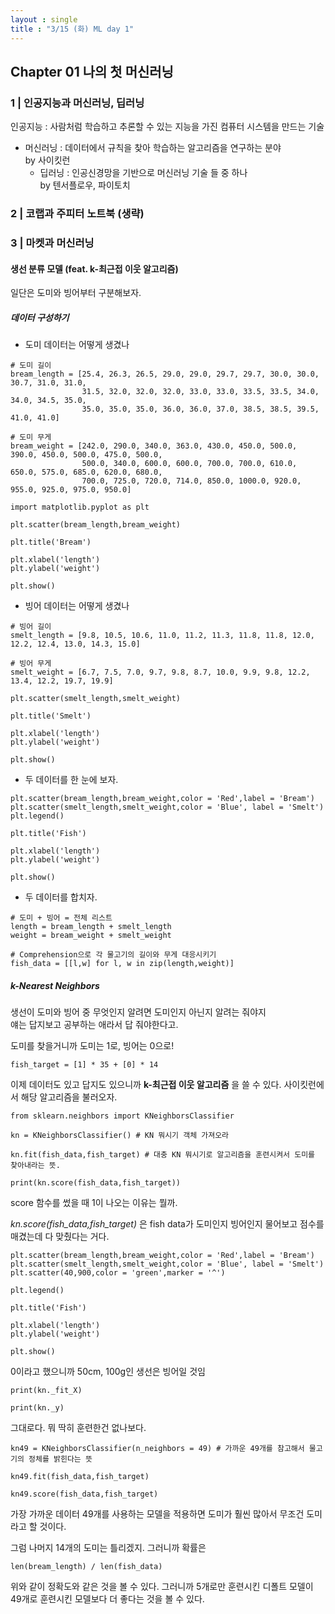 ```yaml
---
layout : single
title : "3/15 (화) ML day 1" 
---
```


## Chapter 01 나의 첫 머신러닝

### 1 | 인공지능과 머신러닝, 딥러닝

인공지능 : 사람처럼 학습하고 추론할 수 있는 지능을 가진 컴퓨터 시스템을 만드는 기술

* 머신러닝 : 데이터에서 규칙을 찾아 학습하는 알고리즘을 연구하는 분야  
by 사이킷런
  - 딥러닝 : 인공신경망을 기반으로 머신러닝 기술 들 중 하나  
  by 텐서플로우, 파이토치

### 2 | 코랩과 주피터 노트북 (생략)
### 3 | 마켓과 머신러닝

#### 생선 분류 모델 (feat. k-최근접 이웃 알고리즘)

일단은 도미와 빙어부터 구분해보자.  

##### 데이터 구성하기

- 도미 데이터는 어떻게 생겼나  

```
# 도미 길이
bream_length = [25.4, 26.3, 26.5, 29.0, 29.0, 29.7, 29.7, 30.0, 30.0, 30.7, 31.0, 31.0, 
                31.5, 32.0, 32.0, 32.0, 33.0, 33.0, 33.5, 33.5, 34.0, 34.0, 34.5, 35.0, 
                35.0, 35.0, 35.0, 36.0, 36.0, 37.0, 38.5, 38.5, 39.5, 41.0, 41.0]

# 도미 무게
bream_weight = [242.0, 290.0, 340.0, 363.0, 430.0, 450.0, 500.0, 390.0, 450.0, 500.0, 475.0, 500.0, 
                500.0, 340.0, 600.0, 600.0, 700.0, 700.0, 610.0, 650.0, 575.0, 685.0, 620.0, 680.0, 
                700.0, 725.0, 720.0, 714.0, 850.0, 1000.0, 920.0, 955.0, 925.0, 975.0, 950.0]

import matplotlib.pyplot as plt

plt.scatter(bream_length,bream_weight)

plt.title('Bream')

plt.xlabel('length')
plt.ylabel('weight')

plt.show()
```

- 빙어 데이터는 어떻게 생겼나  


```
# 빙어 길이
smelt_length = [9.8, 10.5, 10.6, 11.0, 11.2, 11.3, 11.8, 11.8, 12.0, 12.2, 12.4, 13.0, 14.3, 15.0]

# 빙어 무게
smelt_weight = [6.7, 7.5, 7.0, 9.7, 9.8, 8.7, 10.0, 9.9, 9.8, 12.2, 13.4, 12.2, 19.7, 19.9]

plt.scatter(smelt_length,smelt_weight)

plt.title('Smelt')

plt.xlabel('length')
plt.ylabel('weight')

plt.show()
```

- 두 데이터를 한 눈에 보자.  


```
plt.scatter(bream_length,bream_weight,color = 'Red',label = 'Bream')
plt.scatter(smelt_length,smelt_weight,color = 'Blue', label = 'Smelt')
plt.legend()

plt.title('Fish')

plt.xlabel('length')
plt.ylabel('weight')

plt.show()
```


- 두 데이터를 합치자.  

```
# 도미 + 빙어 = 전체 리스트
length = bream_length + smelt_length
weight = bream_weight + smelt_weight

# Comprehension으로 각 물고기의 길이와 무게 대응시키기
fish_data = [[l,w] for l, w in zip(length,weight)]
```

##### k-Nearest Neighbors

생선이 도미와 빙어 중 무엇인지 알려면 도미인지 아닌지 알려는 줘야지  
얘는 답지보고 공부하는 애라서 답 줘야한다고.

도미를 찾을거니까 도미는 1로, 빙어는 0으로!


```
fish_target = [1] * 35 + [0] * 14
```


이제 데이터도 있고 답지도 있으니까 **k-최근접 이웃 알고리즘** 을 쓸 수 있다.
사이킷런에서 해당 알고리즘을 불러오자.  


```
from sklearn.neighbors import KNeighborsClassifier

kn = KNeighborsClassifier() # KN 뭐시기 객체 가져오라

kn.fit(fish_data,fish_target) # 대충 KN 뭐시기로 알고리즘을 훈련시켜서 도미를 찾아내라는 뜻.

print(kn.score(fish_data,fish_target))
```


score 함수를 썼을 때 1이 나오는 이유는 뭘까.

_kn.score(fish_data,fish_target)_ 은 fish data가 도미인지 빙어인지 물어보고 점수를 매겼는데 다 맞췄다는 거다.


```
plt.scatter(bream_length,bream_weight,color = 'Red',label = 'Bream')
plt.scatter(smelt_length,smelt_weight,color = 'Blue', label = 'Smelt')
plt.scatter(40,900,color = 'green',marker = '^')

plt.legend()

plt.title('Fish')

plt.xlabel('length')
plt.ylabel('weight')

plt.show()
```

0이라고 했으니까 50cm, 100g인 생선은 빙어일 것임

```
print(kn._fit_X)

print(kn._y)
```

그대로다. 뭐 딱히 훈련한건 없나보다.

```
kn49 = KNeighborsClassifier(n_neighbors = 49) # 가까운 49개를 참고해서 물고기의 정체를 밝힌다는 뜻

kn49.fit(fish_data,fish_target)

kn49.score(fish_data,fish_target)
```

가장 가까운 데이터 49개를 사용하는 모델을 적용하면 도미가 훨씬 많아서 무조건 도미라고 할 것이다.  

그럼 나머지 14개의 도미는 틀리겠지. 그러니까 확률은

```
len(bream_length) / len(fish_data)
```

위와 같이 정확도와 같은 것을 볼 수 있다.
그러니까 5개로만 훈련시킨 디폴트 모델이 49개로 훈련시킨 모델보다 더 좋다는 것을 볼 수 있다.

